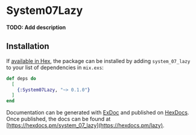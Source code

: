 # System07Lazy

**TODO: Add description**

## Installation

If [available in Hex](https://hex.pm/docs/publish), the package can be installed
by adding `system_07_lazy` to your list of dependencies in `mix.exs`:

```elixir
def deps do
  [
    {:System07Lazy, "~> 0.1.0"}
  ]
end
```

Documentation can be generated with [ExDoc](https://github.com/elixir-lang/ex_doc)
and published on [HexDocs](https://hexdocs.pm). Once published, the docs can
be found at [https://hexdocs.pm/system_07_lazy](https://hexdocs.pm/lazy).

